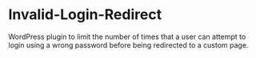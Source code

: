 # Invalid-Login-Redirect
WordPress plugin to limit the number of times that a user can attempt to login using a wrong password before being redirected to a custom page.
